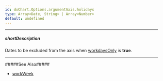 ```yaml
---
id: dxChart.Options.argumentAxis.holidays
type: Array<Date, String> | Array<Number>
default: undefined
---
```

---
##### shortDescription
Dates to be excluded from the axis when [workdaysOnly](/api-reference/20%20Data%20Visualization%20Widgets/dxChart/1%20Configuration/argumentAxis/workdaysOnly.md '/Documentation/ApiReference/Data_Visualization_Widgets/dxChart/Configuration/argumentAxis/#workdaysOnly') is **true**.

---
#####See Also#####
- [workWeek](/api-reference/20%20Data%20Visualization%20Widgets/dxChart/1%20Configuration/argumentAxis/workWeek.md '/Documentation/ApiReference/Data_Visualization_Widgets/dxChart/Configuration/argumentAxis/#workWeek')